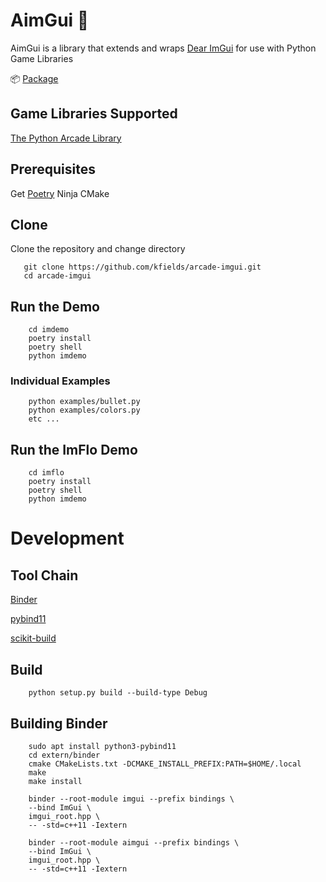 # AimGui :anger:

AimGui is a library that extends and wraps [Dear ImGui](https://github.com/ocornut/imgui) for use with Python Game Libraries

:package: [Package](https://pypi.org/project/aimgui/)

## Game Libraries Supported

[The Python Arcade Library](https://arcade.academy/)

## Prerequisites

Get [Poetry](https://python-poetry.org/)
Ninja
CMake

## Clone

Clone the repository and change directory

       git clone https://github.com/kfields/arcade-imgui.git
       cd arcade-imgui

## Run the Demo

        cd imdemo
        poetry install
        poetry shell
        python imdemo

### Individual Examples

        python examples/bullet.py
        python examples/colors.py
        etc ...

## Run the ImFlo Demo

        cd imflo
        poetry install
        poetry shell
        python imdemo


# Development

## Tool Chain

[Binder](https://github.com/RosettaCommons/binder)

[pybind11](https://github.com/pybind/pybind11)

[scikit-build](https://github.com/scikit-build/scikit-build)

## Build

        python setup.py build --build-type Debug

## Building Binder
        sudo apt install python3-pybind11
        cd extern/binder
        cmake CMakeLists.txt -DCMAKE_INSTALL_PREFIX:PATH=$HOME/.local
        make
        make install

        binder --root-module imgui --prefix bindings \
        --bind ImGui \
        imgui_root.hpp \
        -- -std=c++11 -Iextern

        binder --root-module aimgui --prefix bindings \
        --bind ImGui \
        imgui_root.hpp \
        -- -std=c++11 -Iextern
